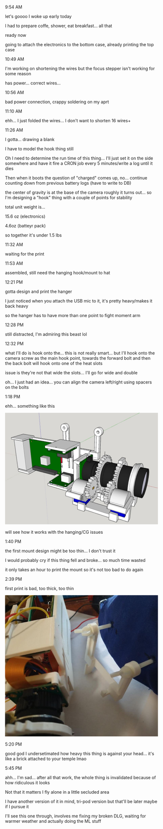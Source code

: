 9:54 AM

let's goooo I woke up early today

I had to prepare coffe, shower, eat breakfast... all that

ready now

going to attach the electronics to the bottom case, already printing the top case

10:49 AM

I'm working on shortening the wires but the focus stepper isn't working for some reason

has power... correct wires...

10:56 AM

bad power connection, crappy soldering on my aprt

11:10 AM

ehh... I just folded the wires... I don't want to shorten 16 wires+

11:26 AM

I gotta... drawing a blank

I have to model the hook thing still

Oh I need to determine the run time of this thing... I'll just set it on the side somewhere and have it fire a CRON job every 5 minutes/write a log until it dies

Then when it boots the question of "charged" comes up, no... continue counting down from previous battery logs (have to write to DB)

the center of gravity is at the base of the camera roughly it turns out... so I'm designing a "hook" thing with a couple of points for stability

total unit weight is...

15.6 oz (electronics)

4.6oz (batteyr pack)

so together it's under 1.5 lbs

11:32 AM

waiting for the print

11:53 AM

assembled, still need the hanging hook/mount to hat

12:21 PM

gotta design and print the hanger

I just noticed when you attach the USB mic to it, it's pretty heavy/makes it back heavy

so the hanger has to have more than one point to fight moment arm

12:28 PM

still distracted, I'm admiring this beast lol

12:32 PM

what I'll do is hook onto the... this is not really smart... but I'll hook onto the camera screw as the main hook point, towards the forward bolt and then the back bolt will hook onto one of the heat slots

issue is they're not that wide the slots... I'll go for wide and double

oh... I just had an idea... you can align the camera left/right using spacers on the bolts

1:18 PM

ehh... something like this

<img src="../images/hanger.JPG"/>

will see how it works with the hanging/CG issues

1:40 PM

the first mount design might be too thin... I don't trust it

I would probably cry if this thing fell and broke... so much time wasted

it only takes an hour to print the mount so it's not too bad to do again

2:39 PM

first print is bad, too thick, too thin

<img src="../images/too-thin-too-thick.JPG"/>

5:20 PM

good god I undersetimated how heavy this thing is against your head... it's like a brick attached to your temple lmao

5:45 PM

ahh... I'm sad... after all that work, the whole thing is invalidated because of how ridiculous it looks

Not that it matters I fly alone in a little secluded area

I have another version of it in mind, tri-pod version but that'll be later maybe if I pursue it

I'll see this one through, involves me fixing my broken DLG, waiting for warmer weather and actually doing the ML stuff
